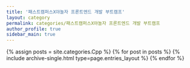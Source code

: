 ```yaml
---
title: '패스트캠퍼스X야놀자 프론트엔드 개발 부트캠프'
layout: category
permalink: categories/패스트캠퍼스X야놀자 프론트엔드 개발 부트캠프
author_profile: true
sidebar_main: true
---
```


{% assign posts = site.categories.Cpp %}
{% for post in posts %} {% include archive-single.html type=page.entries_layout %} {% endfor %}
